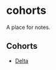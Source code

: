 # cohorts

A place for notes.


## Cohorts

- [Delta](https://github.com/Falafel-Fellows/cohorts/issues/1)
